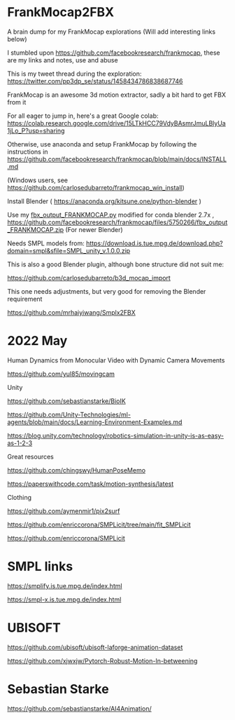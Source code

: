 # FrankMocap2FBX
A brain dump for my FrankMocap explorations 
(Will add interesting links below)

I stumbled upon https://github.com/facebookresearch/frankmocap, these are my links and notes, use and abuse

This is my tweet thread during the exploration: https://twitter.com/pp3dp_se/status/1458434786838687746

FrankMocap is an awesome 3d motion extractor, sadly a bit hard to get FBX from it

For all eager to jump in, here's a great Google colab:  https://colab.research.google.com/drive/15LTkHCC79VdyBAsmrJmuLBlyUa1jLo_P?usp=sharing

Otherwise, use anaconda and setup FrankMocap by following the instructions in https://github.com/facebookresearch/frankmocap/blob/main/docs/INSTALL.md

(Windows users, see https://github.com/carlosedubarreto/frankmocap_win_install)

Install Blender ( https://anaconda.org/kitsune.one/python-blender )

Use my [fbx_output_FRANKMOCAP.py](fbx_output_FRANKMOCAP.py) modified for conda blender 2.7x , https://github.com/facebookresearch/frankmocap/files/5750266/fbx_output_FRANKMOCAP.zip (For newer Blender)

Needs SMPL models from: https://download.is.tue.mpg.de/download.php?domain=smpl&sfile=SMPL_unity_v.1.0.0.zip

This is also a good Blender plugin, although bone structure did not suit me:

https://github.com/carlosedubarreto/b3d_mocap_import


This one needs adjustments, but very good for removing the Blender requirement

https://github.com/mrhaiyiwang/Smplx2FBX

# 2022 May

Human Dynamics from Monocular Video with Dynamic Camera Movements

https://github.com/yul85/movingcam

Unity

https://github.com/sebastianstarke/BioIK

https://github.com/Unity-Technologies/ml-agents/blob/main/docs/Learning-Environment-Examples.md

https://blog.unity.com/technology/robotics-simulation-in-unity-is-as-easy-as-1-2-3

Great resources 

https://github.com/chingswy/HumanPoseMemo

https://paperswithcode.com/task/motion-synthesis/latest

Clothing

https://github.com/aymenmir1/pix2surf

https://github.com/enriccorona/SMPLicit/tree/main/fit_SMPLicit

https://github.com/enriccorona/SMPLicit

# SMPL links
https://smplify.is.tue.mpg.de/index.html

https://smpl-x.is.tue.mpg.de/index.html

# UBISOFT
https://github.com/ubisoft/ubisoft-laforge-animation-dataset

https://github.com/xjwxjw/Pytorch-Robust-Motion-In-betweening

# Sebastian Starke
https://github.com/sebastianstarke/AI4Animation/
